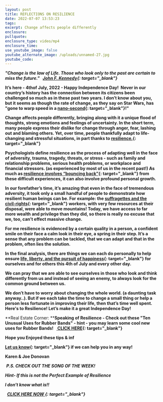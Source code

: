 ```yaml
---
layout: post
title: REFLECTIONS ON RESILIENCE
date: 2022-07-07 13:53:23
tags:
excerpt: Change affects people differently
enclosure:
pullquote:
enclosure_type: video/mp4
enclosure_time:
use_youtube_image: false
youtube_alternate_image: /uploads/unnamed-27.jpg
youtube_code:
---
```

***"Change is the law of Life. Those who look only to the past are certain to miss the future."&nbsp; &nbsp;[John F. Kennedy](https://t.e2ma.net/click/f9b1zd/zwff20l/37ikef){: target="_blank"}***

**It’s here - 4thof July, 2022 - Happy Independence Day\!&nbsp; Never in our country’s history has the connection between its citizens been challenged so much as in these past two years. I don’t know about you, but it seems as though the rate of change, as they say on Star Wars, has "gone to warp speed in a&nbsp;[nano-second](https://t.e2ma.net/click/f9b1zd/zwff20l/j0jkef){: target="_blank"}\!"**

**Change affects people differently, bringing along with it a unique flood of thoughts, strong emotions and feelings of uncertainty. In the short term, many people express their dislike for change through anger, fear, lashing out and blaming others. Yet, over time, people thankfully adapt to life-changing and stressful situations, in part thanks to&nbsp;[resilience.](https://t.e2ma.net/click/f9b1zd/zwff20l/zskkef){: target="_blank"}**

**Psychologists define resilience as the process of adapting well in the face of adversity, trauma, tragedy, threats, or stress - such as family and relationship problems, serious health problems, or workplace and financial stressors. (as experienced by most of us in the recent past\!) As much as&nbsp;[resilience involves “bouncing back”](https://t.e2ma.net/click/f9b1zd/zwff20l/fllkef){: target="_blank"}&nbsp;from these difficult experiences, it can also involve profound personal growth.**

**In our forefather’s time, it’s amazing that even in the face of tremendous adversity, it took only a small handful of people to demonstrate how&nbsp; resilient human beings can be. For example: the&nbsp;[suffragettes and the civil-rights](https://t.e2ma.net/click/f9b1zd/zwff20l/vdmkef){: target="_blank"}&nbsp;workers, with very few resources at their disposal, were able to move mountains\! Today, we have access to far more wealth and privilege than they did, so there is really no excuse that we, too, can’t effect massive change.**

**For me resilience is evidenced by a certain quality in a person, a confident smile on their face a calm look in their eye, a spring in their step. It’s a sense that any problem can be tackled, that we can adapt and that in the problem, often lies the solution.&nbsp;**

**In the final analysis, there are things we can each do personally to help ensure&nbsp;[life, liberty, and the pursuit of happiness](https://t.e2ma.net/click/f9b1zd/zwff20l/b6mkef){: target="_blank"}&nbsp;for ourselves and for others this 4th of July and every other day.**

**We can pray that we are able to see ourselves in those who look and think differently from us and instead of seeing an enemy, to always look for the common ground between us.**

**We don’t have to worry about changing the whole world. (a daunting task anyway..). But if we each take the time to change a small thing or help a person less fortunate in improving their life, then that’s time well spent. Here's to Resilience\! Let’s make it a great Independence Day\!**

**Real Estate Corner:&nbsp;****Speaking of Resilience - Check out these "Ten Unusual Uses for Rubber Bands" - hint - you may learn some cool new uses for Rubber Bands\! &nbsp;&nbsp;[&nbsp;CLICK HERE](https://t.e2ma.net/click/f9b1zd/zwff20l/rynkef){: target="_blank"}**

**Hope you Enjoyed these tips & inf**

**[Let us know](https://t.e2ma.net/click/f9b1zd/zwff20l/7qokef){: target="_blank"}&nbsp;if we can help you in any way\!&nbsp;**

**Karen & Joe Donovan&nbsp;**

&nbsp;***P.S. CHECK OUT THE SONG OF THE WEEK\!***

***Hint- If this is not the Perfect Example of Resilience***

***I don't know what is\!\!&nbsp;***

***&nbsp;&nbsp;[CLICK HERE NOW&nbsp;](https://t.e2ma.net/click/f9b1zd/zwff20l/njpkef){: target="_blank"}&nbsp;&nbsp; &nbsp; &nbsp; &nbsp; &nbsp;&nbsp;***

